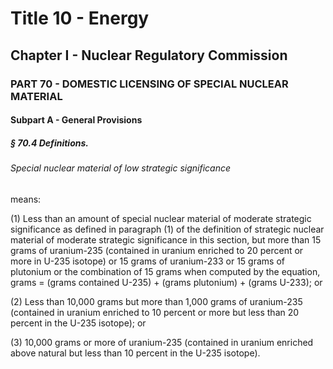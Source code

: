 
# Title 10 - Energy
## Chapter I - Nuclear Regulatory Commission
### PART 70 - DOMESTIC LICENSING OF SPECIAL NUCLEAR MATERIAL
#### Subpart A - General Provisions
##### § 70.4 Definitions.
###### Special nuclear material of low strategic significance

means:

(1) Less than an amount of special nuclear material of moderate strategic significance as defined in paragraph (1) of the definition of strategic nuclear material of moderate strategic significance in this section, but more than 15 grams of uranium-235 (contained in uranium enriched to 20 percent or more in U-235 isotope) or 15 grams of uranium-233 or 15 grams of plutonium or the combination of 15 grams when computed by the equation, grams = (grams contained U-235) + (grams plutonium) + (grams U-233); or

(2) Less than 10,000 grams but more than 1,000 grams of uranium-235 (contained in uranium enriched to 10 percent or more but less than 20 percent in the U-235 isotope); or

(3) 10,000 grams or more of uranium-235 (contained in uranium enriched above natural but less than 10 percent in the U-235 isotope).
